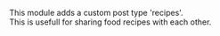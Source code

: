 This module adds a custom post type 'recipes'.<br>
This is usefull for sharing food recipes with each other.<br>